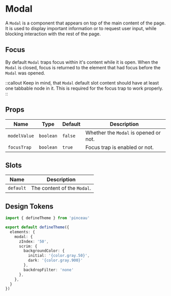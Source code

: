 # Modal

A `Modal` is a component that appears on top of the main content of the page. It is used to display important information or to request user input, while blocking interaction with the rest of the page.

## Focus

By default `Modal` traps focus within it's content while it is open. When the `Modal` is closed, focus is returned to the element that had focus before the `Modal` was opened.

::callout
Keep in mind, that `Modal` default slot content should have at least one tabbable node in it. This is required for the focus trap to work properly.
::

## Props

| Name | Type | Default | Description |
| --- | --- | --- | --- |
| `modelValue` | `boolean` | `false` | Whether the `Modal` is opened or not. |
| `focusTrap` | `boolean` | `true` | Focus trap is enabled or not. |

## Slots

| Name | Description |
| --- | --- |
| `default` | The content of the `Modal`. |

## Design Tokens

```ts [tokens.config.ts]
import { defineTheme } from 'pinceau'

export default defineTheme({
  elements: {
    modal: {
      zIndex: '50',
      scrim: {
        backgroundColor: {
          initial: '{color.gray.50}',
          dark: '{color.gray.900}'
        },
        backdropFilter: 'none'
      },
    },
  }
})
```